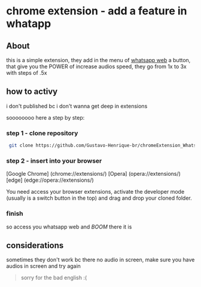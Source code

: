 # chrome extension - add a feature in whatapp

## About

this is a simple extension, they add in the menu of [whatsapp web](https://web.whatsapp.com) a button, that give you the POWER of increase audios speed, they go from 1x to 3x with steps of .5x

## how to activy

i don't published bc i don't wanna get deep in extensions

soooooooo
here a step by step:

### step 1 - clone repository

```bash
 git clone https://github.com/Gustavo-Henrique-br/chromeExtension_WhatsAppFasterAudios.git
```
### step 2 - insert into your browser

[Google Chrome] (chrome://extensions/)
[Opera] (opera://extensions/)
[edge] (edge://opera://extensions/)

You need access your browser extensions, activate the developer mode (usually is a switch button in the top)
and drag and drop your cloned folder.

### finish

so access you whatsapp web and *BOOM* there it is

## considerations

sometimes they don't work bc there no audio in screen, make sure you have audios in screen and try again

> sorry for the bad english :(
